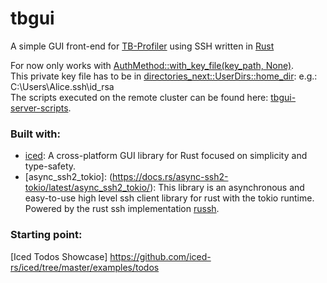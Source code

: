# tbgui

A simple GUI front-end for [TB-Profiler](https://github.com/jodyphelan/TBProfiler) using SSH written in [Rust](https://www.rust-lang.org/) 

For now only works with [AuthMethod::with_key_file(key_path, None)](https://docs.rs/async-ssh2-tokio/latest/async_ssh2_tokio/client/enum.AuthMethod.html#method.with_key_file).<br>
This private key file has to be in [directories_next::UserDirs::home_dir](https://docs.rs/directories-next/latest/directories_next/struct.UserDirs.html#method.home_dir): e.g.: C:\Users\Alice\.ssh\id_rsa<br>
The scripts executed on the remote cluster can be found here: [tbgui-server-scripts](https://github.com/michaelmeuli/tbgui-server-scripts).<br>

### Built with:
- [iced](https://iced.rs/): A cross-platform GUI library for Rust focused on simplicity and type-safety.
- [async_ssh2_tokio]: (https://docs.rs/async-ssh2-tokio/latest/async_ssh2_tokio/): This library is an asynchronous and easy-to-use high level ssh client library for rust with the tokio runtime.
<br>Powered by the rust ssh implementation [russh](https://docs.rs/russh/latest/russh/).

### Starting point:
[Iced Todos Showcase] https://github.com/iced-rs/iced/tree/master/examples/todos